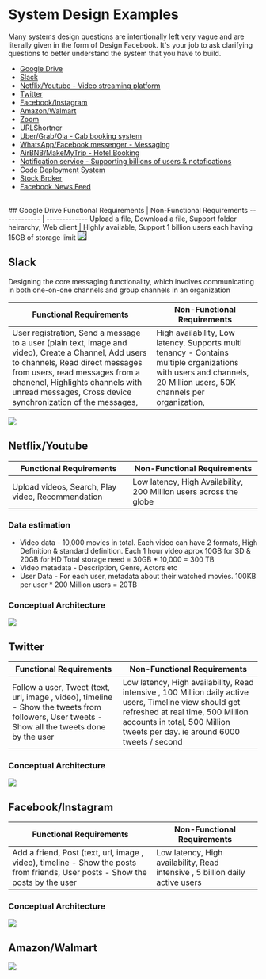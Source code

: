 # System Design Examples

Many systems design questions are intentionally left very vague and are literally given in the form of Design Facebook. It's your job to ask clarifying questions to better understand the system that you have to build.

- [Google Drive](#google-drive)
- [Slack](#Slack)
- [Netflix/Youtube - Video streaming platform](#NetflixYoutube)
- [Twitter](#twitter)
- [Facebook/Instagram](#FacebookInstagram)
- [Amazon/Walmart](#AmazonWalmart)
- [Zoom](#zoom)
- [URLShortner](#URLShortner)
- [Uber/Grab/Ola - Cab booking system](#Uber)
- [WhatsApp/Facebook messenger - Messaging](#Whatsapp)
- [AirBNB/MakeMyTrip - Hotel Booking](#airbnb)
- [Notification service - Supporting billions of users & notofications](#)
- [Code Deployment System](#)
- [Stock Broker](#)
- [Facebook News Feed](#)


<br>
## Google Drive
Functional Requirements | Non-Functional Requirements
------------ | -------------
Upload a file, Download a file, Support folder heirarchy, Web client | Highly available, Support 1 billion users each having 15GB of storage limit

<img style="border:1px solid black;" src="https://github.com/spatnaik77/system-design-examples/blob/master/design-pictures/GoogleDrive.png">
<br>

## Slack
Designing the core messaging functionality, which involves communicating in both one-on-one channels and group channels in an organization

Functional Requirements | Non-Functional Requirements
------------ | -------------
User registration, Send a message to a user (plain text, image and video), Create a Channel, Add users to channels, Read direct messages from users, read messages from a chanenel, Highlights channels with unread messages, Cross device synchronization of the messages, | High availability, Low latency. Supports multi tenancy - Contains multiple organizations with users and channels, 20 Million users, 50K channels per organization,

<img src="https://github.com/spatnaik77/system-design-examples/blob/master/design-pictures/Slack.png">
<br>

## Netflix/Youtube

Functional Requirements | Non-Functional Requirements
------------ | -------------
Upload videos, Search, Play video, Recommendation | Low latency, High Availability, 200 Million users across the globe

### Data estimation
* Video data - 10,000 movies in total. Each video can have 2 formats, High Definition & standard definition. Each 1 hour video aprox 10GB for SD & 20GB for HD
Total storage need = 30GB * 10,000 = 300 TB
* Video metadata - Description, Genre, Actors etc
* User Data - For each user, metadata about their watched movies. 100KB per user * 200 Million users = 20TB 
### Conceptual Architecture
<img src="https://github.com/spatnaik77/system-design-examples/blob/master/design-pictures/Netflix.png">
<br>

## Twitter
Functional Requirements | Non-Functional Requirements
------------ | -------------
Follow a user, Tweet (text, url, image , video), timeline - Show the tweets from followers, User tweets - Show all the tweets done by the user | Low latency, High availability, Read intensive , 100 Million daily active users, Timeline view should get refreshed at real time, 500 Million accounts in total, 500 Million tweets per day. ie around 6000 tweets / second

### Conceptual Architecture
<img src="https://github.com/spatnaik77/system-design-examples/blob/master/design-pictures/Twitter.png">
<br>

## Facebook/Instagram
Functional Requirements | Non-Functional Requirements
------------ | -------------
Add a friend, Post (text, url, image , video), timeline - Show the posts from friends, User posts - Show the posts by the user | Low latency, High availability, Read intensive , 5 billion daily active users

### Conceptual Architecture
<img src="https://github.com/spatnaik77/system-design-examples/blob/master/design-pictures/Facebook.png">
<br>

## Amazon/Walmart
<img src="https://github.com/spatnaik77/system-design-examples/blob/master/design-pictures/Walmart.png">
<br>











